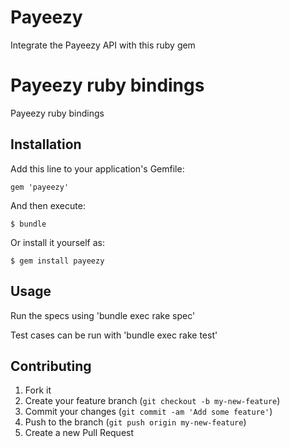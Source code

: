 # Payeezy

Integrate the Payeezy API with this ruby gem

# Payeezy ruby bindings 

Payeezy ruby bindings

## Installation

Add this line to your application's Gemfile:

    gem 'payeezy'

And then execute:

    $ bundle

Or install it yourself as:

    $ gem install payeezy

## Usage

Run the specs using 'bundle exec rake spec'

Test cases can be run with 'bundle exec rake test'

## Contributing

1. Fork it 
2. Create your feature branch (`git checkout -b my-new-feature`)
3. Commit your changes (`git commit -am 'Add some feature'`)
4. Push to the branch (`git push origin my-new-feature`)
5. Create a new Pull Request
